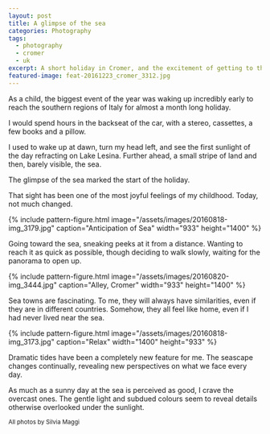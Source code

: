 ```yaml
---
layout: post
title: A glimpse of the sea
categories: Photography
tags:
  - photography
  - cromer
  - uk
excerpt: A short holiday in Cromer, and the excitement of getting to the sea, reminded me of my childhood summer holidays.
featured-image: feat-20161223_cromer_3312.jpg
---
```

As a child, the biggest event of the year was waking up incredibly early to reach the southern regions of Italy for almost a month long holiday.

I would spend hours in the backseat of the car, with a stereo, cassettes, a few books and a pillow.

I used to wake up at dawn, turn my head left, and see the first sunlight of the day refracting on Lake Lesina. Further ahead, a small stripe of land and then, barely visible, the sea.

The glimpse of the sea marked the start of the holiday.

That sight has been one of the most joyful feelings of my childhood. Today, not much changed.

{% include pattern-figure.html image="/assets/images/20160818-img_3179.jpg" caption="Anticipation of Sea" width="933" height="1400" %}

Going toward the sea, sneaking peeks at it from a distance. Wanting to reach it as quick as possible, though deciding to walk slowly, waiting for the panorama to open up.

{% include pattern-figure.html image="/assets/images/20160820-img_3444.jpg" caption="Alley, Cromer" width="933" height="1400" %}

Sea towns are fascinating. To me, they will always have similarities, even if they are in different countries. Somehow, they all feel like home, even if I had never lived near the sea.

{% include pattern-figure.html image="/assets/images/20160818-img_3173.jpg" caption="Relax" width="1400" height="933" %}

Dramatic tides have been a completely new feature for me. The seascape changes continually, revealing new perspectives on what we face every day.

As much as a sunny day at the sea is perceived as good, I crave the overcast ones. The gentle light and subdued colours seem to reveal details otherwise overlooked under the sunlight.

<small>All photos by Silvia Maggi</small>

